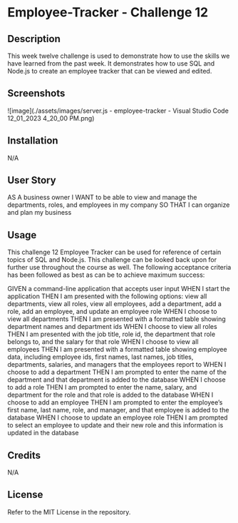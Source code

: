 # Employee-Tracker - Challenge 12

## Description

This week twelve challenge is used to demonstrate how to use the skills we have learned from the past week. It demonstrates how to use SQL and Node.js to create an employee tracker that can be viewed and edited.

## Screenshots
![image](./assets/images/server.js - employee-tracker - Visual Studio Code 12_01_2023 4_20_00 PM.png)


## Installation

N/A

## User Story
AS A business owner
I WANT to be able to view and manage the departments, roles, and employees in my company
SO THAT I can organize and plan my business

## Usage

This challenge 12 Employee Tracker can be used for reference of certain topics of SQL and Node.js. This challenge can be looked back upon for further use throughout the course as well. The following acceptance criteria has been followed as best as can be to achieve maximum success:

GIVEN a command-line application that accepts user input
WHEN I start the application
THEN I am presented with the following options: view all departments, view all roles, view all employees, add a department, add a role, add an employee, and update an employee role
WHEN I choose to view all departments
THEN I am presented with a formatted table showing department names and department ids
WHEN I choose to view all roles
THEN I am presented with the job title, role id, the department that role belongs to, and the salary for that role
WHEN I choose to view all employees
THEN I am presented with a formatted table showing employee data, including employee ids, first names, last names, job titles, departments, salaries, and managers that the employees report to
WHEN I choose to add a department
THEN I am prompted to enter the name of the department and that department is added to the database
WHEN I choose to add a role
THEN I am prompted to enter the name, salary, and department for the role and that role is added to the database
WHEN I choose to add an employee
THEN I am prompted to enter the employee’s first name, last name, role, and manager, and that employee is added to the database
WHEN I choose to update an employee role
THEN I am prompted to select an employee to update and their new role and this information is updated in the database

## Credits

N/A

## License

Refer to the MIT License in the repository.

